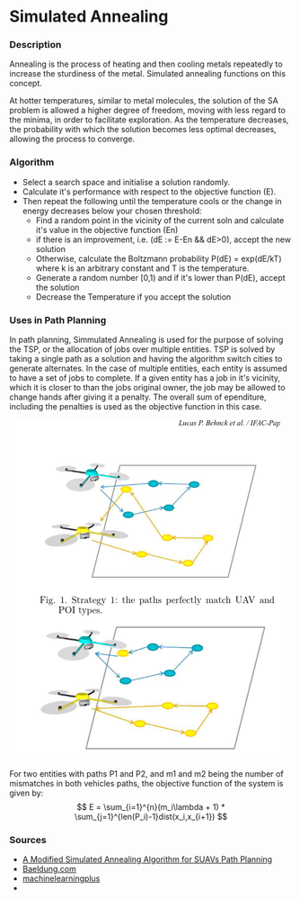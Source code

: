 # Simulated Annealing

### Description

Annealing is the process of heating and then cooling metals repeatedly to increase the sturdiness of the metal. Simulated annealing functions on this concept.

At hotter temperatures, similar to metal molecules, the solution of the SA problem is allowed a higher degree of freedom, moving with less regard to the minima, in order to facilitate exploration. As the temperature decreases, the probability with which the solution becomes less optimal decreases, allowing the process to converge.

### Algorithm

* Select a search space and initialise a solution randomly.
* Calculate it's performance with respect to the objective function (E).
* Then repeat the following until the temperature cools or the change in energy decreases below your chosen threshold:
  * Find a random point in the vicinity of the current soln and calculate it's value in the objective function (En)
  * if there is an improvement, i.e. (dE := E-En && dE>0), accept the new solution
  * Otherwise, calculate the Boltzmann probability P(dE) = exp(dE/kT) where k is an arbitrary constant and T is the temperature.
  * Generate a random number [0,1) and if it's lower than P(dE), accept the solution
  * Decrease the Temperature if you accept the solution



### Uses in Path Planning

In path planning, Simmulated Annealing is used for the purpose of solving the TSP, or the allocation of jobs over multiple entities. TSP is solved by taking a single path as a solution and having the algorithm switch cities to generate alternates. In the case of multiple entities, each entity is assumed to have a set of jobs to complete. If a given entity has a job in it's vicinity, which it is closer to than the jobs original owner, the job may be allowed to change hands after giving it a penalty. The overall sum of ependiture, including the penalties is used as the objective function in this case.

![Simulated Annealing on Simple UAVs](https://github.com/P3rdix/Metaheuristic-Optimization-Algorithms/blob/main/resources/Simulated-Annealing-in-Path-Planning.png)

For two entities with paths P1 and P2, and m1 and m2 being the number of mismatches in both vehicles paths, the objective function of the system is given by:
$$
E = \sum_{i=1}^{n}(m_i\lambda + 1) * \sum_{j=1}^{len(P_i)-1}dist(x_i,x_{i+1})
$$


### Sources

* [A Modified Simulated Annealing Algorithm for SUAVs Path Planning](https://www.sciencedirect.com/science/article/pii/S2405896315009763?ref=pdf_download&fr=RR-2&rr=8ba9a3302a479374)
* [Baeldung.com](https://www.baeldung.com/cs/simulated-annealing)
* [machinelearningplus](https://www.machinelearningplus.com/machine-learning/simulated-annealing-algorithm-explained-from-scratch-python/)
* 



